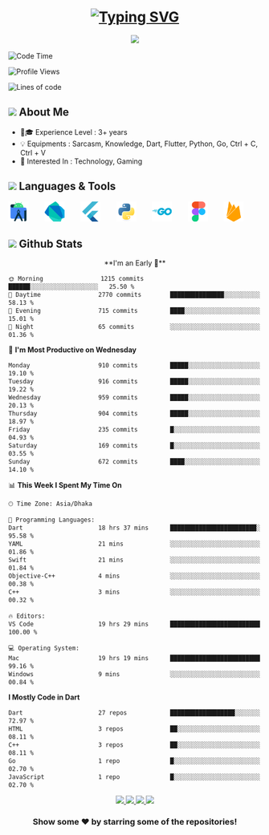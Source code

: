 
<h1 align="center">
<a href="https://github.com/hungryemon"><img src="https://readme-typing-svg.demolab.com?font=Georgia&weight=800&pause=1000&size=33&width=500&color=5B85CC&lines=Hi+%2C+I'm+Md+Shahed+Uddin+Emon" alt="Typing SVG"></a>
</h1>  
<p align="center">
<a href="https://github.com/hungryemon"><img src="https://readme-typing-svg.herokuapp.com?lines=Flutter+Developer;Dart%20|%20Flutter%20|%20Go;Always%20learning%20new%20things&center=true&width=500&height=50"></a>
</p>

<!--START_SECTION:waka-chip-->
![Code Time](http://img.shields.io/badge/Code%20Time-419%20hrs%206%20mins-blue)

![Profile Views](http://img.shields.io/badge/Profile%20Views-9-blue)

![Lines of code](https://img.shields.io/badge/From%20Hello%20World%20I%27ve%20Written-8.0%20million%20lines%20of%20code-blue)


<!--END_SECTION:waka-chip-->


## <img src="https://raw.githubusercontent.com/nixin72/nixin72/master/wave.gif" width="35px"></img> <b> About Me </b>

- 👨🎓 Experience Level : 3+ years
- 💡 Equipments : Sarcasm, Knowledge, Dart, Flutter, Python, Go, Ctrl + C, Ctrl + V
- 🧩 Interested In : Technology, Gaming


## <img src="https://media2.giphy.com/media/QssGEmpkyEOhBCb7e1/giphy.gif?cid=ecf05e47a0n3gi1bfqntqmob8g9aid1oyj2wr3ds3mg700bl&rid=giphy.gif" width ="35"><b>  Languages & Tools </b>

<img src="https://github.com/devicons/devicon/blob/master/icons/androidstudio/androidstudio-original.svg" width="40px">&nbsp;&nbsp;&nbsp;&nbsp;&nbsp;&nbsp;&nbsp;&nbsp;<img src="https://github.com/devicons/devicon/blob/master/icons/dart/dart-original.svg" width="40px">&nbsp;&nbsp;&nbsp;&nbsp;&nbsp;&nbsp;&nbsp;&nbsp;<img src="https://github.com/devicons/devicon/blob/master/icons/flutter/flutter-original.svg" width="40px">&nbsp;&nbsp;&nbsp;&nbsp;&nbsp;&nbsp;&nbsp;&nbsp;<img src="https://github.com/devicons/devicon/blob/master/icons/python/python-original.svg" width="40px">&nbsp;&nbsp;&nbsp;&nbsp;&nbsp;&nbsp;&nbsp;&nbsp;<img src="https://github.com/devicons/devicon/blob/master/icons/go/go-original-wordmark.svg" width="40px">&nbsp;&nbsp;&nbsp;&nbsp;&nbsp;&nbsp;&nbsp;&nbsp;<img src="https://github.com/devicons/devicon/blob/master/icons/figma/figma-original.svg" width="40px">&nbsp;&nbsp;&nbsp;&nbsp;&nbsp;&nbsp;&nbsp;&nbsp;<img src="https://github.com/devicons/devicon/blob/master/icons/firebase/firebase-plain.svg" width="40px">

## <img src="https://media.giphy.com/media/iY8CRBdQXODJSCERIr/giphy.gif" width="35"><b> Github Stats </b>

<p align="center">
<!--START_SECTION:waka-->
**I'm an Early 🐤** 

```text
🌞 Morning                1215 commits        ██████░░░░░░░░░░░░░░░░░░░   25.50 % 
🌆 Daytime                2770 commits        ███████████████░░░░░░░░░░   58.13 % 
🌃 Evening                715 commits         ████░░░░░░░░░░░░░░░░░░░░░   15.01 % 
🌙 Night                  65 commits          ░░░░░░░░░░░░░░░░░░░░░░░░░   01.36 % 
```
📅 **I'm Most Productive on Wednesday** 

```text
Monday                   910 commits         █████░░░░░░░░░░░░░░░░░░░░   19.10 % 
Tuesday                  916 commits         █████░░░░░░░░░░░░░░░░░░░░   19.22 % 
Wednesday                959 commits         █████░░░░░░░░░░░░░░░░░░░░   20.13 % 
Thursday                 904 commits         █████░░░░░░░░░░░░░░░░░░░░   18.97 % 
Friday                   235 commits         █░░░░░░░░░░░░░░░░░░░░░░░░   04.93 % 
Saturday                 169 commits         █░░░░░░░░░░░░░░░░░░░░░░░░   03.55 % 
Sunday                   672 commits         ████░░░░░░░░░░░░░░░░░░░░░   14.10 % 
```


📊 **This Week I Spent My Time On** 

```text
🕑︎ Time Zone: Asia/Dhaka

💬 Programming Languages: 
Dart                     18 hrs 37 mins      ████████████████████████░   95.58 % 
YAML                     21 mins             ░░░░░░░░░░░░░░░░░░░░░░░░░   01.86 % 
Swift                    21 mins             ░░░░░░░░░░░░░░░░░░░░░░░░░   01.84 % 
Objective-C++            4 mins              ░░░░░░░░░░░░░░░░░░░░░░░░░   00.38 % 
C++                      3 mins              ░░░░░░░░░░░░░░░░░░░░░░░░░   00.32 % 

🔥 Editors: 
VS Code                  19 hrs 29 mins      █████████████████████████   100.00 % 

💻 Operating System: 
Mac                      19 hrs 19 mins      █████████████████████████   99.16 % 
Windows                  9 mins              ░░░░░░░░░░░░░░░░░░░░░░░░░   00.84 % 
```

**I Mostly Code in Dart** 

```text
Dart                     27 repos            ██████████████████░░░░░░░   72.97 % 
HTML                     3 repos             ██░░░░░░░░░░░░░░░░░░░░░░░   08.11 % 
C++                      3 repos             ██░░░░░░░░░░░░░░░░░░░░░░░   08.11 % 
Go                       1 repo              █░░░░░░░░░░░░░░░░░░░░░░░░   02.70 % 
JavaScript               1 repo              █░░░░░░░░░░░░░░░░░░░░░░░░   02.70 % 
```




<!--END_SECTION:waka-->

</p>
<p align="center">
<a href="https://github.com/hungryemon">
  <img height="180em" src="https://github-readme-stats-eight-theta.vercel.app/api?username=hungryemon&show_icons=true&theme=tokyonight&include_all_commits=true&count_private=true" />
  <img height="180em" src="https://github-readme-stats-eight-theta.vercel.app/api/top-langs/?username=hungryemon&layout=compact&exclude_lang=java+r&theme=tokyonight" />
  <img height="180em" src="https://streak-stats.demolab.com/?user=hungryemon&theme=highcontrast" />
  <img height="180em" src="https://github-readme-stackoverflow.vercel.app/?userID=12783266&theme=dark"></a>
</p>

<div align="center">

### Show some ❤️ by starring some of the repositories!

</div>
